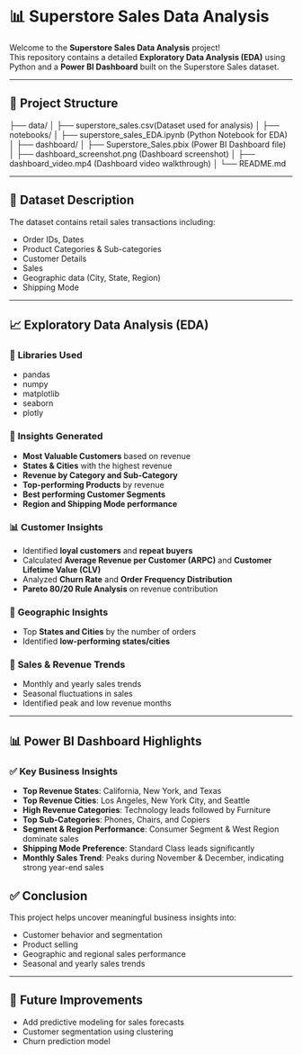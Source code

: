 # 📊 Superstore Sales Data Analysis

Welcome to the **Superstore Sales Data Analysis** project!  
This repository contains a detailed **Exploratory Data Analysis (EDA)** using Python and a **Power BI Dashboard** built on the Superstore Sales dataset.

---

## 📂 Project Structure
├── data/
│   ├── superstore_sales.csv(Dataset used for analysis)
│
├── notebooks/
│   ├── superstore_sales_EDA.ipynb (Python Notebook for EDA)
│
├── dashboard/
│   ├── Superstore_Sales.pbix (Power BI Dashboard file)
│   ├── dashboard_screenshot.png (Dashboard screenshot)
│   ├── dashboard_video.mp4 (Dashboard video walkthrough)
│
└── README.md

---

## 📌 Dataset Description
The dataset contains retail sales transactions including:
- Order IDs, Dates
- Product Categories & Sub-categories
- Customer Details
- Sales
- Geographic data (City, State, Region)
- Shipping Mode

---

## 📈 Exploratory Data Analysis (EDA)

### 🔧 **Libraries Used**
- pandas
- numpy
- matplotlib
- seaborn
- plotly

### 📝 **Insights Generated**
- **Most Valuable Customers** based on revenue
- **States & Cities** with the highest revenue
- **Revenue by Category and Sub-Category**
- **Top-performing Products** by revenue
- **Best performing Customer Segments**
- **Region and Shipping Mode performance**

### 📊 **Customer Insights**
- Identified **loyal customers** and **repeat buyers**
- Calculated **Average Revenue per Customer (ARPC)** and **Customer Lifetime Value (CLV)**
- Analyzed **Churn Rate** and **Order Frequency Distribution**
- **Pareto 80/20 Rule Analysis** on revenue contribution

### 📍 **Geographic Insights**
- Top **States and Cities** by the number of orders
- Identified **low-performing states/cities**

### 📅 **Sales & Revenue Trends**
- Monthly and yearly sales trends
- Seasonal fluctuations in sales
- Identified peak and low revenue months

---

## 📊 Power BI Dashboard Highlights

### ✅ **Key Business Insights**

- **Top Revenue States**: California, New York, and Texas
- **Top Revenue Cities**: Los Angeles, New York City, and Seattle
- **High Revenue Categories**: Technology leads followed by Furniture
- **Top Sub-Categories**: Phones, Chairs, and Copiers
- **Segment & Region Performance**: Consumer Segment & West Region dominate sales
- **Shipping Mode Preference**: Standard Class leads significantly
- **Monthly Sales Trend**: Peaks during November & December, indicating strong year-end sales



## ✅ Conclusion
This project helps uncover meaningful business insights into:
- Customer behavior and segmentation
- Product selling
- Geographic and regional sales performance
- Seasonal and yearly sales trends

---

## 📌 Future Improvements
- Add predictive modeling for sales forecasts
- Customer segmentation using clustering
- Churn prediction model
